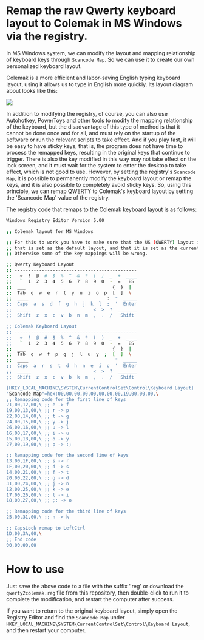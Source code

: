 
# Remap the raw Qwerty keyboard layout to Colemak in MS Windows via the registry. 


In MS Windows system, we can modify the layout and mapping relationship of keyboard keys through `Scancode Map`. So we can use it to create our own personalized keyboard layout.

Colemak is a more efficient and labor-saving English typing keyboard layout, using it allows us to type in English more quickly. Its layout diagram about looks like this:

![](https://colemak.com/wiki/images/6/6c/Colemak2.png)

In addition to modifying the registry, of course, you can also use Autohotkey, PowerToys and other tools to modify the mapping relationship of the keyboard, but the disadvantage of this type of method is that it cannot be done once and for all, and must rely on the startup of the software or run the relevant scripts to take effect. And if you play fast, it will be easy to have sticky keys, that is, the program does not have time to process the remapped keys, resulting in the original keys that continue to trigger. There is also the key modified in this way may not take effect on the lock screen, and it must wait for the system to enter the desktop to take effect, which is not good to use. However, by setting the registry's `Scancode Map`, it is possible to permanently modify the keyboard layout or remap the keys, and it is also possible to completely avoid sticky keys. So, using this principle, we can remap QWERTY to Colemak's keyboard layout by setting the 'Scancode Map' value of the registry.

The registry code that remaps to the Colemak keyboard layout is as follows:

```bash
Windows Registry Editor Version 5.00

;; Colemak layout for MS Windows

;; For this to work you have to make sure that the US (QWERTY) layout is installed,
;; that is set as the default layout, and that it is set as the current (colemak) layout.
;; Otherwise some of the key mappings will be wrong.

;; Qwerty Keyboard Layout
;; ---------------------------------------------
;;   ~  !  @  #  $  %  ^  &  *  (  )  _  +  ____
;;   `  1  2  3  4  5  6  7  8  9  0  -  =   BS
;;  ___                                {  }  |
;;  Tab  q  w  e  r  t  y  u  i  o  p  [  ]  \
;;  ____                             :  "  _____
;;  Caps  a  s  d  f  g  h  j  k  l  ;  '  Enter
;;  _____                       <  >  ?  _______
;;  Shift  z  x  c  v  b  n  m  ,  .  /   Shift

;; Colemak Keyboard Layout
;; ---------------------------------------------
;;   ~  !  @  #  $  %  ^  &  *  (  )  _  +  ____
;;   `  1  2  3  4  5  6  7  8  9  0  -  =   BS
;;  ___                                {  }  |
;;  Tab  q  w  f  p  g  j  l  u  y  ;  [  ]  \
;;  ____                                "  _____
;;  Caps  a  r  s  t  d  h  n  e  i  o  '  Enter
;;  _____                       <  >  ?  _______
;;  Shift  z  x  c  v  b  k  m  ,  .  /   Shift

[HKEY_LOCAL_MACHINE\SYSTEM\CurrentControlSet\Control\Keyboard Layout]
"Scancode Map"=hex:00,00,00,00,00,00,00,00,19,00,00,00,\
;; Remapping code for the first line of keys
21,00,12,00,\ ;; e -> f
19,00,13,00,\ ;; r -> p
22,00,14,00,\ ;; t -> g
24,00,15,00,\ ;; y -> j
26,00,16,00,\ ;; u -> l
16,00,17,00,\ ;; i -> u
15,00,18,00,\ ;; o -> y
27,00,19,00,\ ;; p -> :;

;; Remapping code for the second line of keys  
13,00,1F,00,\ ;; s -> r
1F,00,20,00,\ ;; d -> s
14,00,21,00,\ ;; f -> t
20,00,22,00,\ ;; g -> d
31,00,24,00,\ ;; j -> n
12,00,25,00,\ ;; k -> e
17,00,26,00,\ ;; l -> i
18,00,27,00,\ ;; ;: -> o

;; Remapping code for the third line of keys  
25,00,31,00,\ ;; n -> k

;; CapsLock remap to LeftCtrl
1D,00,3A,00,\
;; End code
00,00,00,00
```
# How to use
Just save the above code to a file with the suffix '.reg' or download the `qwerty2colemak.reg` file from this  repository, then double-click to run it to complete the modification, and restart the computer after success.

If you want to return to the original keyboard layout, simply open the Registry Editor and find the `Scancode Map` under `HKEY_LOCAL_MACHINE\SYSTEM\CurrentControlSet\Control\Keyboard Layout`, and then restart your computer.

